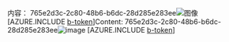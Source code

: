 <span data-ttu-id="4b7f9-101">内容： 765e2d3c-2c80-48b6-b6dc-28d285e283ee![图像](70540d97-9804-45ab-a0e7-73bf91702b72.png)
[AZURE.INCLUDE [b-token](35a2f0c0-e1c8-4eda-a52e-3ecfd102412c.md)]</span><span class="sxs-lookup"><span data-stu-id="4b7f9-101">Content: 765e2d3c-2c80-48b6-b6dc-28d285e283ee![image](70540d97-9804-45ab-a0e7-73bf91702b72.png)
[AZURE.INCLUDE [b-token](35a2f0c0-e1c8-4eda-a52e-3ecfd102412c.md)]</span></span>
